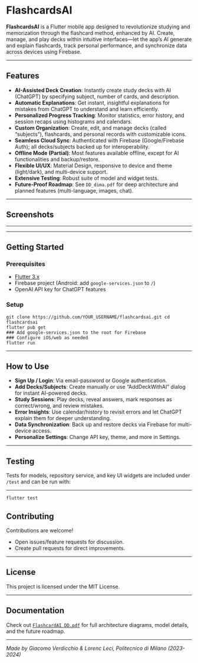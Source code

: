 # FlashcardsAI

**FlashcardsAI** is a Flutter mobile app designed to revolutionize studying and memorization through the flashcard method, enhanced by AI. Create, manage, and play decks within intuitive interfaces—let the app’s AI generate and explain flashcards, track personal performance, and synchronize data across devices using Firebase.

---

## Features

- **AI-Assisted Deck Creation**: Instantly create study decks with AI (ChatGPT) by specifying subject, number of cards, and description.
- **Automatic Explanations**: Get instant, insightful explanations for mistakes from ChatGPT to understand and learn efficiently.
- **Personalized Progress Tracking**: Monitor statistics, error history, and session recaps using histograms and calendars.
- **Custom Organization**: Create, edit, and manage decks (called “subjects”), flashcards, and personal records with customizable icons.
- **Seamless Cloud Sync**: Authenticated with Firebase (Google/Firebase Auth); all decks/subjects backed up for interoperability.
- **Offline Mode (Partial)**: Most features available offline, except for AI functionalities and backup/restore.
- **Flexible UI/UX**: Material Design, responsive to device and theme (light/dark), and multi-device support.
- **Extensive Testing**: Robust suite of model and widget tests.
- **Future-Proof Roadmap**: See `DD_dima.pdf` for deep architecture and planned features (multi-language, images, chat).

---

## Screenshots

<!-- Upload your screenshots in a /screenshots folder and reference here! -->
<!-- Example: -->
<!-- ![](screenshots/authentication.png) -->
<!-- ![](screenshots/history_calendar.png) -->

---


---

## Getting Started

### Prerequisites

- [Flutter 3.x](https://flutter.dev/docs/get-started/install)
- Firebase project (Android: add `google-services.json` to `/`)
- OpenAI API key for ChatGPT features

### Setup
 ```
git clone https://github.com/YOUR_USERNAME/flashcardsai.git cd flashcardsai
flutter pub get
### Add google-services.json to the root for Firebase
### Configure iOS/web as needed
flutter run
```





---

## How to Use

- **Sign Up / Login**: Via email-password or Google authentication.
- **Add Decks/Subjects**: Create manually or use “AddDeckWithAI” dialog for instant AI-powered decks.
- **Study Sessions**: Play decks, reveal answers, mark responses as correct/wrong, and review mistakes.
- **Error Insights**: Use calendar/history to revisit errors and let ChatGPT explain them for deeper understanding.
- **Data Synchronization**: Back up and restore decks via Firebase for multi-device access.
- **Personalize Settings**: Change API key, theme, and more in Settings.

---

## Testing

Tests for models, repository service, and key UI widgets are included under `/test` and can be run with:


---
```
flutter test
```

## Contributing

Contributions are welcome!  
- Open issues/feature requests for discussion.
- Create pull requests for direct improvements.

---

## License

This project is licensed under the MIT License.

---

## Documentation

Check out [`FlashcardAI DD.pdf`](./FlashcardAI%20DD.pdf) for full architecture diagrams, model details, and the future roadmap.

---

*Made by Giacomo Verdicchio & Lorenc Leci, Politecnico di Milano (2023-2024)*


